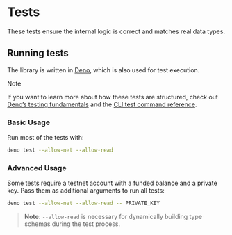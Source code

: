 # Tests

These tests ensure the internal logic is correct and matches real data types.

## Running tests

The library is written in [Deno](https://deno.com/), which is also used for test execution.

> [!NOTE]
> If you want to learn more about how these tests are structured, check out
> [Deno’s testing fundamentals](https://docs.deno.com/runtime/fundamentals/testing/) and the
> [CLI test command reference](https://docs.deno.com/runtime/reference/cli/test/).

### Basic Usage

Run most of the tests with:

```bash
deno test --allow-net --allow-read
```

### Advanced Usage

Some tests require a testnet account with a funded balance and a private key. Pass them as additional arguments to run
all tests:

```bash
deno test --allow-net --allow-read -- PRIVATE_KEY
```

> **Note**: `--allow-read` is necessary for dynamically building type schemas during the test process.
